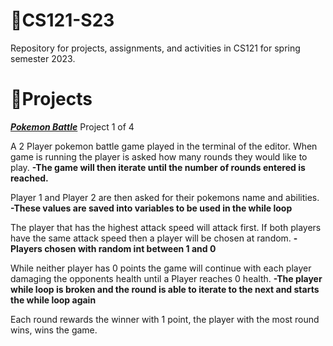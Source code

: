 # 📁**CS121-S23**
Repository for projects, assignments, and activities in CS121 for spring semester 2023.


# 🔨Projects
**_[Pokemon Battle](https://github.com/Oluwa-Temmy/CS121-S23/tree/main/Projects/Project1)_**
Project 1 of 4

A 2 Player pokemon battle game played in the terminal of the editor. When game is running the player is asked how
many rounds they would like to play. 
__-The game will then iterate until the number of rounds entered is reached.__

Player 1 and Player 2 are then asked for their pokemons name and abilities. 
__-These values are saved into variables to be used in the while loop__

The player that has the highest attack speed will attack first. If both players have the same attack speed 
then a player will be chosen at random. 
__-Players chosen with random int between 1 and 0__

While neither player has 0 points the game will continue with each player damaging the opponents
health until a Player reaches 0 health.
__-The player while loop is broken and the round is able to iterate to the next and starts the while loop again__

Each round rewards the winner with 1 point, the player with the most round wins, wins the game.


